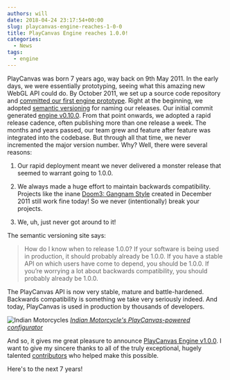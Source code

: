 ```yaml
---
authors: will
date: 2018-04-24 23:17:54+00:00
slug: playcanvas-engine-reaches-1-0-0
title: PlayCanvas Engine reaches 1.0.0!
categories:
  - News
tags:
  - engine
---
```


PlayCanvas was born 7 years ago, way back on 9th May 2011. In the early days, we were essentially prototyping, seeing what this amazing new WebGL API could do. By October 2011, we set up a source code repository and [committed our first engine prototype](https://github.com/playcanvas/engine/commit/e5bf014e). Right at the beginning, we adopted [semantic versioning](https://semver.org/) for naming our releases. Our initial commit generated [engine v0.10.0](https://code.playcanvas.com/playcanvas-0.10.0.js). From that point onwards, we adopted a rapid release cadence, often publishing more than one release a week. The months and years passed, our team grew and feature after feature was integrated into the codebase. But through all that time, we never incremented the major version number. Why? Well, there were several reasons:

1. Our rapid deployment meant we never delivered a monster release that seemed to warrant going to 1.0.0.

2. We always made a huge effort to maintain backwards compatibility. Projects like the inane [Doom3: Gangnam Style](https://playcanvas.com/project/23/overview/doom3-gangnam-style) created in December 2011 still work fine today! So we never (intentionally) break your projects.

3. We, uh, just never got around to it!

The semantic versioning site says:

> How do I know when to release 1.0.0? If your software is being used in production, it should probably already be 1.0.0. If you have a stable API on which users have come to depend, you should be 1.0.0. If you’re worrying a lot about backwards compatibility, you should probably already be 1.0.0.

The PlayCanvas API is now very stable, mature and battle-hardened. Backwards compatibility is something we take very seriously indeed. And today, PlayCanvas is used in production by thousands of developers.

![Indian Motorcycles](/img/indian-motorcycles.png)
_[Indian Motorcycle's PlayCanvas-powered configurator](https://www.indianmotorcycle.com/en-us/build-color/?selectedmodel=cruiser&CatalogContentId=724000__CatalogContent)_

And so, it gives me great pleasure to announce [PlayCanvas Engine v1.0.0](https://github.com/playcanvas/engine/releases/tag/v1.0.0). I want to give my sincere thanks to all of the truly exceptional, hugely talented [contributors](https://github.com/playcanvas/engine/graphs/contributors) who helped make this possible.

Here's to the next 7 years!
